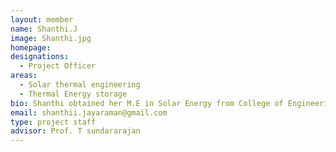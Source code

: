 ```yaml
---
layout: member
name: Shanthi.J
image: Shanthi.jpg
homepage: 
designations: 
  - Project Officer
areas: 
  - Solar thermal engineering
  - Thermal Energy storage
bio: Shanthi obtained her M.E in Solar Energy from College of Engineering Guindy, Anna University, Chennai in 2012. She has 5 years experience in handling solar thermal projects.. She is presently working on solar thermal power project based on LFR technology.
email: shanthii.jayaraman@gmail.com
type: project staff
advisor: Prof. T sundararajan
---
```

